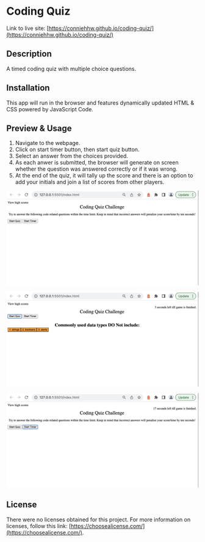 # Coding Quiz

Link to live site: [https://conniehhw.github.io/coding-quiz/](https://conniehhw.github.io/coding-quiz/)

## Description

A timed coding quiz with multiple choice questions.

## Installation

This app will run in the browser and features dynamically updated HTML & CSS powered by JavaScript Code.

## Preview & Usage

1. Navigate to the webpage.
2. Click on start timer button, then start quiz button.
3. Select an answer from the choices provided.
4. As each anwer is submitted, the browser will generate on screen whether the question was answered correctly or if it was wrong.
5. At the end of the quiz, it will tally up the score and there is an option to add your initials and join a list of scores from other players.

![ScreenShot - Home Page](./assets/quiz-home-page.jpg)

![ScreenShot - Question Prompt](./assets/Question-prompt.jpg)

![ScreenShot - Timer Set](./assets//Timer-set.jpg)

## License

There were no licenses obtained for this project. For more information on licenses, follow this link:
[https://choosealicense.com/](https://choosealicense.com/).
